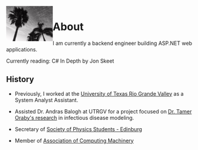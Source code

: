 <img src="https://raw.githubusercontent.com/thalikat/thalikat.github.io/main/assets/palm-tree-original.jpg" class="img-responsive" alt="" style="width:25%;height:5%;" align="left">

# About

I am currently a backend engineer building ASP.NET web applications.

Currently reading: C# In Depth by Jon Skeet

## History

- Previously, I worked at the [University of Texas Rio Grande Valley](http://www.utrgv.edu/) as a System Analyst Assistant.

- Assisted Dr. Andras Balogh at UTRGV for a project focused on [Dr. Tamer Oraby's research](https://faculty.utrgv.edu/tamer.oraby/research.htm) in infectious disease modeling.

- Secretary of [Society of Physics Students - Edinburg](https://www.spsnational.org/)

- Member of [Association of Computing Machinery](https://www.acm.org/)